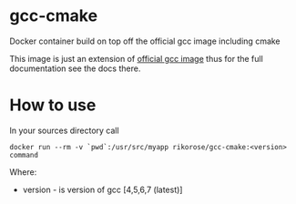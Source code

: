 # gcc-cmake
Docker container build on top off the official gcc image including cmake

This image is just an extension of [official gcc image](https://hub.docker.com/_/gcc/)
thus for the full documentation see the docs there.

# How to use

In your sources directory call
```
docker run --rm -v `pwd`:/usr/src/myapp rikorose/gcc-cmake:<version> command
```
Where:
* version - is version of gcc [4,5,6,7 (latest)]
